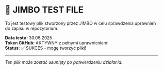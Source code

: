 # 🤖 JIMBO TEST FILE

To jest testowy plik stworzony przez JIMBO w celu sprawdzenia uprawnień do zapisu w repozytorium.

**Data testu:** 30.06.2025  
**Token GitHub:** AKTYWNY z pełnymi uprawnieniami  
**Status:** ✅ SUKCES - mogę tworzyć pliki!

---

*Ten plik może zostać usunięty po potwierdzeniu działania.*